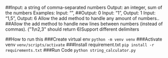 ##Input: a string of comma-separated numbers Output: an integer, sum of the numbers Examples: Input: “”,
##Output: 0 Input: “1”, Output: 1 Input: “1,5”, Output: 6 Allow the add method to handle any amount of numbers..
##Allow the add method to handle new lines between numbers (instead of commas). ("1\n2,3" should return 6)Support different delimiters


##How to run this 
###Create virtual env
`python -m venv venv`
###Activate venv
`venv/scripts/activate`
###Install requirement.txt
`pip install -r requirements.txt`
###Run Code
`python string_calculator.py`
